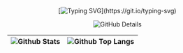 <div align="center">

[![Typing SVG](https://readme-typing-svg.demolab.com?font=Fira+Code&pause=1000&multiline=true&repeat=false&random=false&width=650&lines=%F0%9F%91%8B+Ol%C3%A1+me+chamo+Bruno+e+seja+bem-vindo+ao+meu+GitHub!)](https://git.io/typing-svg)

![GitHub Details](http://github-profile-summary-cards.vercel.app/api/cards/profile-details?username=Bruno-Gomes-QA&theme=transparent)

|![Github Stats](http://github-profile-summary-cards.vercel.app/api/cards/stats?username=Bruno-Gomes-QA&theme=transparent)|![Github Top Langs](http://github-profile-summary-cards.vercel.app/api/cards/repos-per-language?username=Bruno-Gomes-QA&theme=transparent)|
|-----------|-----------|

</div>


